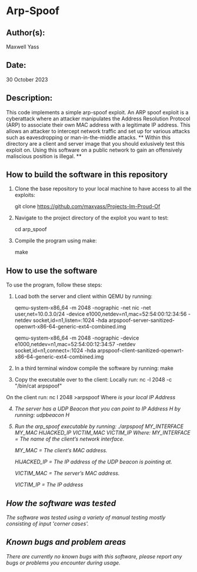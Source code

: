 # Arp-Spoof

## Author(s):

Maxwell Yass


## Date:

30 October 2023


## Description:

This code implements a simple arp-spoof exploit. An ARP spoof exploit is a cyberattack where an attacker manipulates the Address Resolution Protocol (ARP) to associate their own MAC address with a legitimate IP address. This allows an attacker to intercept network traffic and set up for various attacks such as eavesdropping or man-in-the-middle attacks.
** Within this directory are a client and server image that you should exlusively test this exploit on. Using this software on a public network to gain an offensively maliscious position is illegal. **


## How to build the software in this repository

1. Clone the base repository to your local machine to have access to all the exploits:
    	
	git clone https://github.com/maxyass/Projects-Im-Proud-Of
	
2. Navigate to the project directory of the exploit you want to test:
	
	cd arp_spoof

3. Compile the program using make:
    	
	make

## How to use the software

To use the program, follow these steps:

1. Load both the server and client within QEMU by running:

	qemu-system-x86_64 -m 2048 -nographic -net nic -net user,net=10.0.3.0/24 -device e1000,netdev=n1,mac=52:54:00:12:34:56 -netdev socket,id=n1,listen=:1024 -hda arpspoof-server-sanitized-openwrt-x86-64-generic-ext4-combined.img

	qemu-system-x86_64 -m 2048 -nographic -device e1000,netdev=n1,mac=52:54:00:12:34:57 -netdev socket,id=n1,connect=:1024 -hda arpspoof-client-sanitized-openwrt-x86-64-generic-ext4-combined.img

2. In a third terminal window compile the software by running:
    make

3. Copy the executable over to the client:
Locally run:
    	nc -l 2048 -c \"/bin/cat arpspoof\"

On the client run:
	nc I 2048 >arpspoof
Where <I> is your local IP Address

4. The server has a UDP Beacon that you can point to IP Address H by running:
	udpbeacon H

5. Run the arp_spoof executable by running:
	./arpspoof MY_INTERFACE MY_MAC HIJACKED_IP VICTIM_MAC VICTIM_IP
Where: 
	MY_INTERFACE = The name of the client’s network interface.

	MY_MAC = The client’s MAC address.

	HIJACKED_IP = The IP address of the UDP beacon is pointing at.

	VICTIM_MAC = The server’s MAC address.

	VICTIM_IP = The IP address 


## How the software was tested

The software was tested using a variety of manual testing mostly consisting of input 'corner cases'. 

## Known bugs and problem areas

There are currently no known bugs with this software, please report any bugs or problems you encounter during usage.
